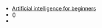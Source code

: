 - [Artificial intelligence for beginners](https://microsoft.github.io/AI-For-Beginners/?id=artificial-intelligence-for-beginners-a-curriculum)
- ()
-